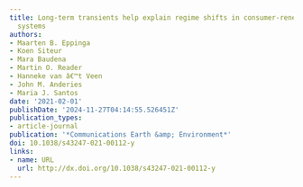 ```yaml
---
title: Long-term transients help explain regime shifts in consumer-renewable resource
  systems
authors:
- Maarten B. Eppinga
- Koen Siteur
- Mara Baudena
- Martin O. Reader
- Hanneke van â€™t Veen
- John M. Anderies
- Maria J. Santos
date: '2021-02-01'
publishDate: '2024-11-27T04:14:55.526451Z'
publication_types:
- article-journal
publication: '*Communications Earth &amp; Environment*'
doi: 10.1038/s43247-021-00112-y
links:
- name: URL
  url: http://dx.doi.org/10.1038/s43247-021-00112-y
---
```


